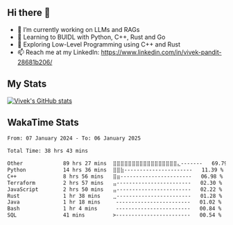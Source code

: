 ## Hi there 👋

- 🔭 I’m currently working on LLMs and RAGs
- 🌱 Learning to BUIDL with Python, C++, Rust and Go 
- 🤔 Exploring Low-Level Programming using C++ and Rust 
- 📫 Reach me at my LinkedIn: https://www.linkedin.com/in/vivek-pandit-28681b206/

## My Stats
[![Vivek's GitHub stats](https://github-readme-stats.vercel.app/api?username=ipanditi&show_icons=true&theme=dark)](https://ipanditi.github.io/)

## WakaTime Stats
<!--START_SECTION:waka-->

```txt
From: 07 January 2024 - To: 06 January 2025

Total Time: 38 hrs 43 mins

Other             89 hrs 27 mins  ⣿⣿⣿⣿⣿⣿⣿⣿⣿⣿⣿⣿⣿⣿⣿⣿⣿⣄-------   69.79 %
Python            14 hrs 36 mins  ⣿⣿⣷----------------------   11.39 %
C++               8 hrs 56 mins   ⣿⣶-----------------------   06.98 %
Terraform         2 hrs 57 mins   ⣤------------------------   02.30 %
JavaScript        2 hrs 50 mins   ⣤------------------------   02.22 %
Rust              1 hr 38 mins    ⣀------------------------   01.28 %
Java              1 hr 18 mins     ------------------------   01.02 %
Bash              1 hr 4 mins      ------------------------   00.84 %
SQL               41 mins         >------------------------   00.54 %
```

<!--END_SECTION:waka-->


